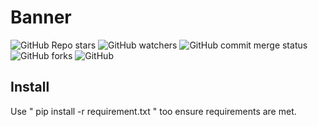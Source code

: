 # Banner

![GitHub Repo stars](https://img.shields.io/github/stars/ghosthunter15/banner?style=plastic) ![GitHub watchers](https://img.shields.io/github/watchers/ghosthunter15/banner?style=plastic) ![GitHub commit merge status](https://img.shields.io/github/commit-status/ghosthunter15/banner/main/1df66f1931b93af720119364a1dec4bcc2e98f8f?style=plastic) ![GitHub forks](https://img.shields.io/github/forks/ghosthunter15/banner?style=plastic) ![GitHub](https://img.shields.io/github/license/ghosthunter15/Power?style=plastic)

## Install
Use " pip install -r requirement.txt " too ensure requirements are met.

